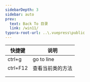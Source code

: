 ```yaml
---
sidebarDepth: 3
sidebar: auto
prev:
  text: Back To 目录
  link: /win11/
typora-root-url: ..\.vuepress\public
---
```






| 快捷键   | 说明             |
| -------- | ---------------- |
| ctrl+g   | go to line       |
| ctrl+F12 | 查看当前类的方法 |
|          |                  |
|          |                  |

